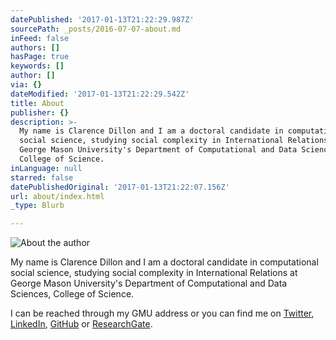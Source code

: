 ```yaml
---
datePublished: '2017-01-13T21:22:29.987Z'
sourcePath: _posts/2016-07-07-about.md
inFeed: false
authors: []
hasPage: true
keywords: []
author: []
via: {}
dateModified: '2017-01-13T21:22:29.542Z'
title: About
publisher: {}
description: >-
  My name is Clarence Dillon and I am a doctoral candidate in computational
  social science, studying social complexity in International Relations at
  George Mason University's Department of Computational and Data Sciences,
  College of Science.
inLanguage: null
starred: false
datePublishedOriginal: '2017-01-13T21:22:07.156Z'
url: about/index.html
_type: Blurb

---
```

![About the author](https://the-grid-user-content.s3-us-west-2.amazonaws.com/ce93693c-1f43-4de8-a674-775a6d7507ba.jpg)

My name is Clarence Dillon and I am a doctoral candidate in computational social science, studying social complexity in International Relations at George Mason University's Department of Computational and Data Sciences, College of Science.

I can be reached through my GMU address or you can find me on [Twitter][0], [LinkedIn][1], [GitHub][2] or [ResearchGate][3].

[0]: https://twitter.com/CWDillon
[1]: https://www.linkedin.com/in/cwdillon
[2]: https://github.com/usuallycwdillon
[3]: https://www.researchgate.net/profile/Clarence_Dillon